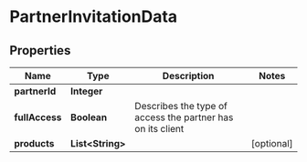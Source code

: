 

# PartnerInvitationData


## Properties

| Name | Type | Description | Notes |
|------------ | ------------- | ------------- | -------------|
|**partnerId** | **Integer** |  |  |
|**fullAccess** | **Boolean** | Describes the type of access the partner has on its client |  |
|**products** | **List&lt;String&gt;** |  |  [optional] |



